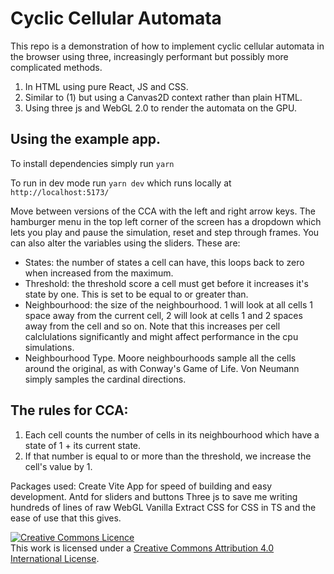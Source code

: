 # Cyclic Cellular Automata

This repo is a demonstration of how to implement cyclic cellular automata in the browser using three, increasingly performant but possibly more complicated methods.

1. In HTML using pure React, JS and CSS.
2. Similar to (1) but using a Canvas2D context rather than plain HTML.
3. Using three js and WebGL 2.0 to render the automata on the GPU.

## Using the example app.

To install dependencies simply run `yarn`

To run in dev mode run `yarn dev` which runs locally at `http://localhost:5173/`

Move between versions of the CCA with the left and right arrow keys. The hamburger menu in the top left corner of the screen has a dropdown which lets you play and pause the simulation, reset and step through frames. You can also alter the variables using the sliders. These are:

- States: the number of states a cell can have, this loops back to zero when increased from the maximum.
- Threshold: the threshold score a cell must get before it increases it's state by one. This is set to be equal to or greater than.
- Neighbourhood: the size of the neighbourhood. 1 will look at all cells 1 space away from the current cell, 2 will look at cells 1 and 2 spaces away from the cell and so on. Note that this increases per cell calclulations significantly and might affect performance in the cpu simulations.
- Neighbourhood Type. Moore neighbourhoods sample all the cells around the original, as with Conway's Game of Life. Von Neumann simply samples the cardinal directions.


## The rules for CCA:

1. Each cell counts the number of cells in its neighbourhood which have a state of 1 + its current state.
2. If that number is equal to or more than the threshold, we increase the cell's value by 1.


Packages used:
Create Vite App for speed of building and easy development.
Antd for sliders and buttons
Three js to save me writing hundreds of lines of raw WebGL
Vanilla Extract CSS for CSS in TS and the ease of use that this gives.




<a rel="license" href="http://creativecommons.org/licenses/by/4.0/"><img alt="Creative Commons Licence" style="border-width:0" src="https://i.creativecommons.org/l/by/4.0/80x15.png" /></a><br />This work is licensed under a <a rel="license" href="http://creativecommons.org/licenses/by/4.0/">Creative Commons Attribution 4.0 International License</a>.
